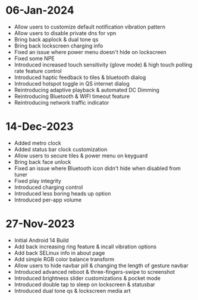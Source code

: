 # 06-Jan-2024
- Allow users to customize default notification vibration pattern
- Allow users to disable private dns for vpn
- Bring back applock & dual tone qs
- Bring back lockscreen charging info
- Fixed an issue where power menu doesn't hide on lockscreen
- Fixed some NPE
- Introduced increased touch sensitivity (glove mode) & high touch polling rate feature control
- Introduced haptic feedback to tiles & bluetooth dialog
- Introduced hotspot toggle in QS internet dialog
- Reintroducing adaptive playback & automated DC Dimming
- Reintroducing Bluetooth & WIFI timeout feature
- Reintroducing network traffic indicator

# 14-Dec-2023
- Added metro clock
- Added status bar clock customization
- Allow users to secure tiles & power menu on keyguard
- Bring back face unlock
- Fixed an issue where Bluetooth icon didn't hide when disabled from tuner
- Fixed play integrity
- Introduced charging control
- Introduced less boring heads up option
- Introduced per-app volume

# 27-Nov-2023
- Initial Android 14 Build
- Add back increasing ring feature & incall vibration options
- Add back SELinux info in about page
- Add simple RGB color balance transform
- Allow users to hide navbar pill & changing the length of gesture navbar
- Introduced advanced reboot & three-fingers-swipe to screenshot
- Introduced brightness slider customizations & pocket mode
- Introduced double tap to sleep on lockscreen & statusbar
- Introduced dual tone qs & lockscreen media art
